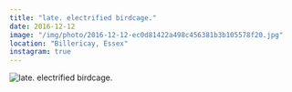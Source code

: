 ```yaml
---
title: "late. electrified birdcage."
date: 2016-12-12
image: "/img/photo/2016-12-12-ec0d81422a498c456381b3b105578f20.jpg"
location: "Billericay, Essex"
instagram: true
---
```


![late. electrified birdcage.](/img/photo/2016-12-12-ec0d81422a498c456381b3b105578f20.jpg)
